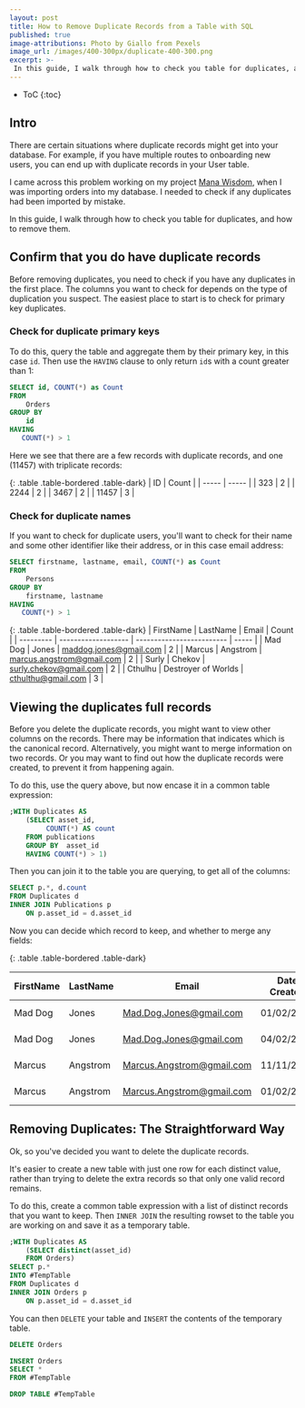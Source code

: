 ```yaml
---
layout: post
title: How to Remove Duplicate Records from a Table with SQL
published: true
image-attributions: Photo by Giallo from Pexels
image_url: /images/400-300px/duplicate-400-300.png
excerpt: >-
 In this guide, I walk through how to check you table for duplicates, and how to remove them.
---
```




* ToC
{:toc}


## Intro

There are certain situations where duplicate records might get into your database. For example, if you have multiple routes to onboarding new users, you can end up with duplicate records in your User table.

I came across this problem working on my project [Mana Wisdom](https://manawisdom.com/), when I was importing orders into my database. I needed to check if any duplicates had been imported by mistake.

In this guide, I walk through how to check you table for duplicates, and how to remove them.



## Confirm that you do have duplicate records

Before removing duplicates, you need to check if you have any duplicates in the first place. The columns you want to check for depends on the type of duplication you suspect. The easiest place to start is to check for primary key duplicates.

### Check for duplicate primary keys

To do this, query the table and aggregate them by their primary key, in this case `id`. Then use the `HAVING` clause to only return `id`s with a count greater than 1:

```sql
SELECT id, COUNT(*) as Count
FROM
    Orders
GROUP BY
    id
HAVING 
   COUNT(*) > 1 
```

Here we see that there are a few records with duplicate records, and one (11457) with triplicate records:

{: .table .table-bordered .table-dark}
| ID    | Count |
| ----- | ----- |
| 323   | 2     |
| 2244  | 2     |
| 3467  | 2     |
| 11457 | 3     |

### Check for duplicate names

If you want to check for duplicate users, you'll want to check for their name and some other identifier like their address, or in this case email address:


```sql
SELECT firstname, lastname, email, COUNT(*) as Count
FROM
    Persons
GROUP BY
    firstname, lastname
HAVING 
   COUNT(*) > 1 
```

{: .table .table-bordered .table-dark}
| FirstName | LastName            | Email                     | Count |
| --------- | ------------------- | ------------------------- | ----- |
| Mad Dog   | Jones               | maddog.jones@gmail.com    | 2     |
| Marcus    | Angstrom            | marcus.angstrom@gmail.com | 2     |
| Surly     | Chekov              | surly.chekov@gmail.com    | 2     |
| Cthulhu   | Destroyer of Worlds | cthulthu@gmail.com        | 3     |

## Viewing the duplicates full records

Before you delete the duplicate records, you might want to view other columns on the records. There may be information that indicates which is the canonical record. Alternatively, you might want to merge information on two records. Or you may want to find out how the duplicate records were created, to prevent it from happening again.

To do this, use the query above, but now encase it in a common table expression:
```sql
;WITH Duplicates AS 
    (SELECT asset_id,
         COUNT(*) AS count
    FROM publications
    GROUP BY  asset_id
    HAVING COUNT(*) > 1)
```
Then you can join it to the table you are querying, to get all of the columns:
```sql
SELECT p.*, d.count
FROM Duplicates d
INNER JOIN Publications p
    ON p.asset_id = d.asset_id 
```

Now you can decide which record to keep, and whether to merge any fields:

{: .table .table-bordered .table-dark}

| FirstName | LastName | Email                     | Date Created | Source              | Count |
| --------- | -------- | ------------------------- | ------------ | ------------------- | ----- |
| Mad Dog   | Jones    | Mad.Dog.Jones@gmail.com   | 01/02/2017   | Online Subscription | 2     |
| Mad Dog   | Jones    | Mad.Dog.Jones@gmail.com   | 04/02/2018   | Company Membership  | 2     |
| Marcus    | Angstrom | Marcus.Angstrom@gmail.com | 11/11/2019   | Company Membership  | 2     |
| Marcus    | Angstrom | Marcus.Angstrom@gmail.com | 01/02/2017   | Online Subscription | 2     |



## Removing Duplicates: The Straightforward Way

Ok, so you've decided you want to delete the duplicate records.

It's easier to create a new table with just one row for each distinct value, rather than trying to delete the extra records so that only one valid record remains.

To do this, create a common table expression with a list of distinct records that you want to keep. Then `INNER JOIN` the resulting rowset to the table you are working on and save it as a temporary table.

```sql
;WITH Duplicates AS 
    (SELECT distinct(asset_id)
    FROM Orders)
SELECT p.*
INTO #TempTable
FROM Duplicates d
INNER JOIN Orders p
    ON p.asset_id = d.asset_id 
```

You can then `DELETE` your table and `INSERT` the contents of the temporary table.

```sql
DELETE Orders

INSERT Orders
SELECT *
FROM #TempTable

DROP TABLE #TempTable
```

